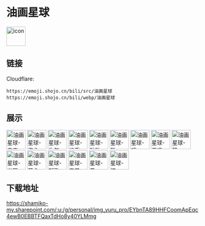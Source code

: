 # 油画星球
<img src="https://emoji.shojo.cn/bili/src/油画星球/icon.png" width="50" height="50" alt="icon">

## 链接
Cloudflare:
```
https://emoji.shojo.cn/bili/src/油画星球
https://emoji.shojo.cn/bili/webp/油画星球
```
## 展示
<img src="https://emoji.shojo.cn/bili/src/油画星球/油画星球-亲亲.png" width="50" height="50" alt="油画星球-亲亲">
<img src="https://emoji.shojo.cn/bili/src/油画星球/油画星球-伤心.png" width="50" height="50" alt="油画星球-伤心">
<img src="https://emoji.shojo.cn/bili/src/油画星球/油画星球-生气.png" width="50" height="50" alt="油画星球-生气">
<img src="https://emoji.shojo.cn/bili/src/油画星球/油画星球-投币.png" width="50" height="50" alt="油画星球-投币">
<img src="https://emoji.shojo.cn/bili/src/油画星球/油画星球-贴贴.png" width="50" height="50" alt="油画星球-贴贴">
<img src="https://emoji.shojo.cn/bili/src/油画星球/油画星球-酷.png" width="50" height="50" alt="油画星球-酷">
<img src="https://emoji.shojo.cn/bili/src/油画星球/油画星球-哼.png" width="50" height="50" alt="油画星球-哼">
<img src="https://emoji.shojo.cn/bili/src/油画星球/油画星球-无语.png" width="50" height="50" alt="油画星球-无语">
<img src="https://emoji.shojo.cn/bili/src/油画星球/油画星球-赞.png" width="50" height="50" alt="油画星球-赞">
<img src="https://emoji.shojo.cn/bili/src/油画星球/油画星球-出现.png" width="50" height="50" alt="油画星球-出现">
<img src="https://emoji.shojo.cn/bili/src/油画星球/油画星球-开心.png" width="50" height="50" alt="油画星球-开心">
<img src="https://emoji.shojo.cn/bili/src/油画星球/油画星球-起飞.png" width="50" height="50" alt="油画星球-起飞">
<img src="https://emoji.shojo.cn/bili/src/油画星球/油画星球-害羞.png" width="50" height="50" alt="油画星球-害羞">
<img src="https://emoji.shojo.cn/bili/src/油画星球/油画星球-晕.png" width="50" height="50" alt="油画星球-晕">
<img src="https://emoji.shojo.cn/bili/src/油画星球/油画星球-惊.png" width="50" height="50" alt="油画星球-惊">

## 下载地址

https://shamiko-my.sharepoint.com/:u:/g/personal/img_yuru_pro/EYbnTA89HHFCoomApEqc4ewB0EBBTFQaxTdHo8y40YLMmg